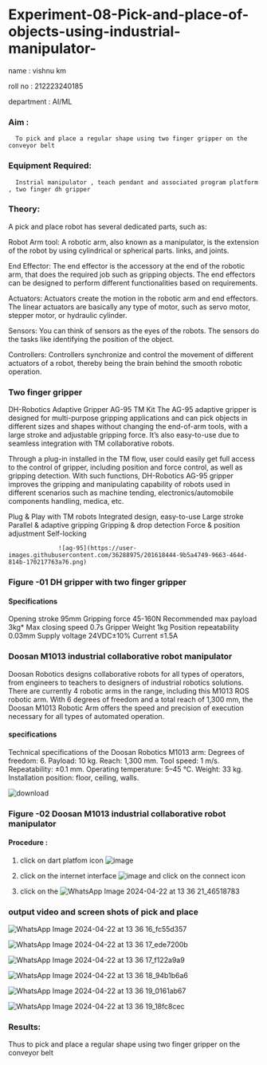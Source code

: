 # Experiment-08-Pick-and-place-of-objects-using-industrial-manipulator-

name : vishnu km

roll no : 212223240185

department : AI/ML

### Aim :
      To pick and place a regular shape using two finger gripper on the conveyor belt 
### Equipment Required: 
      Instrial manipulator , teach pendant and associated program platform , two finger dh gripper 
      
### Theory: 

A pick and place robot has several dedicated parts, such as:

Robot Arm tool: A robotic arm, also known as a manipulator, is the extension of the robot by using cylindrical or spherical parts. links, and joints.

End Effector: The end effector is the accessory at the end of the robotic arm, that does the required job such as gripping objects. The end effectors can be designed to perform different functionalities based on requirements.

Actuators: Actuators create the motion in the robotic arm and end effectors. The linear actuators are basically any type of motor, such as servo motor, stepper motor, or hydraulic cylinder.

Sensors: You can think of sensors as the eyes of the robots. The sensors do the tasks like identifying the position of the object.

Controllers: Controllers synchronize and control the movement of different actuators of a robot, thereby being the brain behind the smooth robotic operation.


### Two finger gripper 

DH-Robotics
Adaptive Gripper AG-95 TM Kit
The AG-95 adaptive gripper is designed for multi-purpose gripping applications and can pick objects in different sizes and shapes without changing the end-of-arm tools, with a large stroke and adjustable gripping force. It’s also easy-to-use due to seamless integration with TM collaborative robots.

Through a plug-in installed in the TM flow, user could easily get full access to the control of gripper, including position and force control, as well as gripping detection. With such functions, DH-Robotics AG-95 gripper improves the gripping and manipulating capability of robots used in different scenarios such as machine tending, electronics/automobile components handling, medica, etc.

Plug & Play with TM robots
Integrated design, easy-to-use
Large stroke
Parallel & adaptive gripping
Gripping & drop detection
Force & position adjustment
Self-locking

                  ![ag-95](https://user-images.githubusercontent.com/36288975/201618444-9b5a4749-9663-464d-814b-170217763a76.png)
### Figure -01 DH gripper with two finger gripper 

#### Specifications

Opening stroke	95mm
Gripping force 	45-160N
Recommended max payload	3kg*
Max closing speed	0.7s
Gripper Weight	1kg
Position repeatability	0.03mm
Supply voltage	24VDC±10%
Current	≤1.5A



### Doosan M1013 industrial collaborative robot manipulator 
Doosan Robotics designs collaborative robots for all types of operators, from engineers to teachers to designers of industrial robotics solutions. There are currently 4 robotic arms in the range, including this M1013 ROS robotic arm. With 6 degrees of freedom and a total reach of 1,300 mm, the Doosan M1013 Robotic Arm offers the speed and precision of execution necessary for all types of automated operation.

#### specifications 
Technical specifications of the Doosan Robotics M1013 arm:
Degrees of freedom: 6.
Payload: 10 kg.
Reach: 1,300 mm.
Tool speed: 1 m/s.
Repeatability: ±0.1 mm.
Operating temperature: 5–45 °C.
Weight: 33 kg.
Installation position: floor, ceiling, walls.



![download](https://user-images.githubusercontent.com/36288975/201624230-89cc83ff-cecd-49ea-84c6-c67066e9d157.jpg)

### Figure -02 Doosan M1013 industrial collaborative robot manipulator 

#### Procedure : 

1. click on dart platfom icon ![image](https://user-images.githubusercontent.com/36288975/201621038-f1248586-5c20-40fd-8a74-68c7d8b44939.png)
2. click on the internet interface 
![image](https://user-images.githubusercontent.com/36288975/201621235-3b8b46a9-3c19-4207-9ea2-6a7954eb6135.png)
and click on the connect icon 

3. click on the 
![WhatsApp Image 2024-04-22 at 13 36 21_46518783](https://github.com/SamyukthaSreenivasan/Experiment-08-Pick-and-place-of-objects-using-industrial-manipulator-/assets/119475703/bea5b1ed-1eb0-4538-af25-74d325c1ca5f)

### output video and screen shots of pick and place 
![WhatsApp Image 2024-04-22 at 13 36 16_fc55d357](https://github.com/SamyukthaSreenivasan/Experiment-08-Pick-and-place-of-objects-using-industrial-manipulator-/assets/119475703/b99217ab-940f-4335-9b2c-5f0f21996550)

![WhatsApp Image 2024-04-22 at 13 36 17_ede7200b](https://github.com/SamyukthaSreenivasan/Experiment-08-Pick-and-place-of-objects-using-industrial-manipulator-/assets/119475703/f79eb5a0-3531-4c4b-ba98-11d699c172ed)

![WhatsApp Image 2024-04-22 at 13 36 17_f122a9a9](https://github.com/SamyukthaSreenivasan/Experiment-08-Pick-and-place-of-objects-using-industrial-manipulator-/assets/119475703/951b8981-e7a9-426c-b660-805772af531a)

![WhatsApp Image 2024-04-22 at 13 36 18_94b1b6a6](https://github.com/SamyukthaSreenivasan/Experiment-08-Pick-and-place-of-objects-using-industrial-manipulator-/assets/119475703/f35afc9b-c647-4997-9339-881d5eb42b43)

![WhatsApp Image 2024-04-22 at 13 36 19_0161ab67](https://github.com/SamyukthaSreenivasan/Experiment-08-Pick-and-place-of-objects-using-industrial-manipulator-/assets/119475703/073df862-9208-4fe9-86df-8fe8598ccdc9)

![WhatsApp Image 2024-04-22 at 13 36 19_18fc8cec](https://github.com/SamyukthaSreenivasan/Experiment-08-Pick-and-place-of-objects-using-industrial-manipulator-/assets/119475703/606f20ce-8233-4fbb-a7cb-c269eac75152)

### Results: 
Thus to pick and place a regular shape using two finger gripper on the conveyor belt
